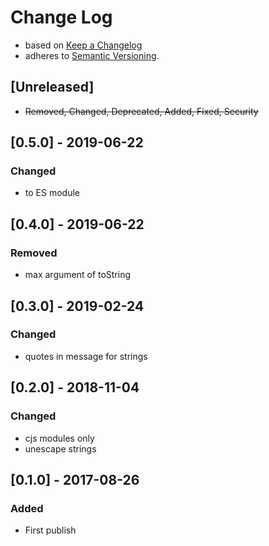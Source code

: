 <!-- markdownlint-disable MD012 MD022 MD024 MD026 MD032 MD041 -->

# Change Log

- based on [Keep a Changelog](http://keepachangelog.com/)
- adheres to [Semantic Versioning](http://semver.org/).

## [Unreleased]
- ~~Removed, Changed, Deprecated, Added, Fixed, Security~~

## [0.5.0] - 2019-06-22
### Changed
- to ES module

## [0.4.0] - 2019-06-22
### Removed
- max argument of toString

## [0.3.0] - 2019-02-24
### Changed
- quotes in message for strings

## [0.2.0] - 2018-11-04
### Changed
- cjs modules only
- unescape strings

## [0.1.0] - 2017-08-26
### Added
- First publish
